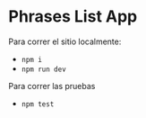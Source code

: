 # Phrases List App

Para correr el sitio localmente:

- `npm i`
- `npm run dev`

Para correr las pruebas

- `npm test`
